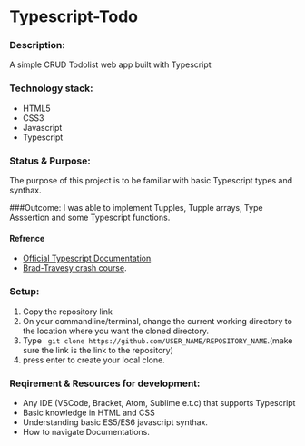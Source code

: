 # Typescript-Todo

### Description:
  A simple CRUD Todolist web app built with Typescript

### Technology stack:
* HTML5
* CSS3
* Javascript
* Typescript


### Status & Purpose:
 The purpose of this project is to be familiar with  basic Typescript types and synthax.
 
 ###Outcome: 
 I was able to implement  Tupples, Tupple arrays, Type Asssertion and  some Typescript functions.



 #### Refrence 
 * [Official Typescript Documentation](https://www.typescriptlang.org/docs/).
 * [Brad-Travesy crash course](https://www.youtube.com/watch?v=BCg4U1FzODs).


<!-- ### Display: 
![Display](https://res.cloudinary.com/rririsrisurisux/image/upload/v1646260790/ezgif.com-gif-maker_3_kjswso.gif) -->


<!-- ### Live Demo
  * Click [here](https://magic-mind.netlify.app/) -->


### Setup:
1. Copy the repository link 
2. On your commandline/terminal, change the current working directory to the location where you want the cloned directory.
3. Type ``` git clone https://github.com/USER_NAME/REPOSITORY_NAME```.(make sure the link is the link to the repository)
4. press enter to create your local clone.


### Reqirement & Resources for development: 
 * Any IDE (VSCode, Bracket, Atom, Sublime e.t.c) that supports Typescript
 * Basic knowledge in  HTML and CSS
 * Understanding basic ES5/ES6 javascript synthax.
 * How to navigate Documentations.







